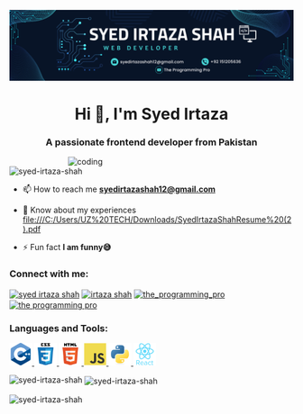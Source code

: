 ![logo](https://github.com/Syed-Irtaza-Shah/Syed-Irtaza-Shah/blob/main/Navy%20Blue%20Geometric%20Technology%20LinkedIn%20Banner%20(3).png)
<h1 align="center">Hi 👋, I'm Syed Irtaza</h1>
<h3 align="center">A passionate frontend developer from Pakistan</h3>

<img align="right" alt="coding" width="400" src="https://user-images.githubusercontent.com/55389276/140866485-8fb1c876-9a8f-4d6a-98dc-08c4981eaf70.gif">
<p align="left"> <img src="https://komarev.com/ghpvc/?username=syed-irtaza-shah&label=Profile%20views&color=0e75b6&style=flat" alt="syed-irtaza-shah" /> </p>

- 📫 How to reach me **syedirtazashah12@gmail.com**

- 📄 Know about my experiences [file:///C:/Users/UZ%20TECH/Downloads/SyedIrtazaShahResume%20(2).pdf](file:///C:/Users/UZ%20TECH/Downloads/SyedIrtazaShahResume%20(2).pdf)

- ⚡ Fun fact **I am funny😅**

<h3 align="left">Connect with me:</h3>
<p align="left">
<a href="https://linkedin.com/in/syed irtaza shah" target="blank"><img align="center" src="https://raw.githubusercontent.com/rahuldkjain/github-profile-readme-generator/master/src/images/icons/Social/linked-in-alt.svg" alt="syed irtaza shah" height="30" width="40" /></a>
<a href="https://fb.com/irtaza shah" target="blank"><img align="center" src="https://raw.githubusercontent.com/rahuldkjain/github-profile-readme-generator/master/src/images/icons/Social/facebook.svg" alt="irtaza shah" height="30" width="40" /></a>
<a href="https://instagram.com/the_programming_pro" target="blank"><img align="center" src="https://raw.githubusercontent.com/rahuldkjain/github-profile-readme-generator/master/src/images/icons/Social/instagram.svg" alt="the_programming_pro" height="30" width="40" /></a>
<a href="https://www.youtube.com/c/the programming pro" target="blank"><img align="center" src="https://raw.githubusercontent.com/rahuldkjain/github-profile-readme-generator/master/src/images/icons/Social/youtube.svg" alt="the programming pro" height="30" width="40" /></a>
</p>

<h3 align="left">Languages and Tools:</h3>
<p align="left"> <a href="https://www.w3schools.com/cpp/" target="_blank" rel="noreferrer"> <img src="https://raw.githubusercontent.com/devicons/devicon/master/icons/cplusplus/cplusplus-original.svg" alt="cplusplus" width="40" height="40"/> </a> <a href="https://www.w3schools.com/css/" target="_blank" rel="noreferrer"> <img src="https://raw.githubusercontent.com/devicons/devicon/master/icons/css3/css3-original-wordmark.svg" alt="css3" width="40" height="40"/> </a> <a href="https://www.w3.org/html/" target="_blank" rel="noreferrer"> <img src="https://raw.githubusercontent.com/devicons/devicon/master/icons/html5/html5-original-wordmark.svg" alt="html5" width="40" height="40"/> </a> <a href="https://developer.mozilla.org/en-US/docs/Web/JavaScript" target="_blank" rel="noreferrer"> <img src="https://raw.githubusercontent.com/devicons/devicon/master/icons/javascript/javascript-original.svg" alt="javascript" width="40" height="40"/> </a> <a href="https://www.python.org" target="_blank" rel="noreferrer"> <img src="https://raw.githubusercontent.com/devicons/devicon/master/icons/python/python-original.svg" alt="python" width="40" height="40"/> </a> <a href="https://reactjs.org/" target="_blank" rel="noreferrer"> <img src="https://raw.githubusercontent.com/devicons/devicon/master/icons/react/react-original-wordmark.svg" alt="react" width="40" height="40"/> </a> </p>

<p><img align="left" src="https://github-readme-stats.vercel.app/api/top-langs?username=syed-irtaza-shah&show_icons=true&locale=en&layout=compact" alt="syed-irtaza-shah" /></p>

<p>&nbsp;<img align="center" src="https://github-readme-stats.vercel.app/api?username=syed-irtaza-shah&show_icons=true&locale=en" alt="syed-irtaza-shah" /></p>

<p><img align="center" src="https://github-readme-streak-stats.herokuapp.com/?user=syed-irtaza-shah&" alt="syed-irtaza-shah" /></p>

